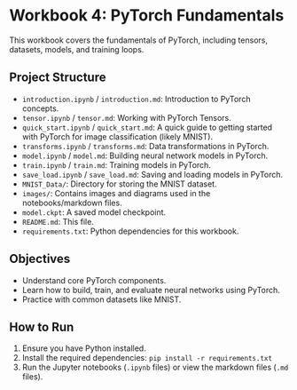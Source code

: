 # Workbook 4: PyTorch Fundamentals

This workbook covers the fundamentals of PyTorch, including tensors, datasets, models, and training loops.

## Project Structure

- `introduction.ipynb` / `introduction.md`: Introduction to PyTorch concepts.
- `tensor.ipynb` / `tensor.md`: Working with PyTorch Tensors.
- `quick_start.ipynb` / `quick_start.md`: A quick guide to getting started with PyTorch for image classification (likely MNIST).
- `transforms.ipynb` / `transforms.md`: Data transformations in PyTorch.
- `model.ipynb` / `model.md`: Building neural network models in PyTorch.
- `train.ipynb` / `train.md`: Training models in PyTorch.
- `save_load.ipynb` / `save_load.md`: Saving and loading models in PyTorch.
- `MNIST_Data/`: Directory for storing the MNIST dataset.
- `images/`: Contains images and diagrams used in the notebooks/markdown files.
- `model.ckpt`: A saved model checkpoint.
- `README.md`: This file.
- `requirements.txt`: Python dependencies for this workbook.

## Objectives

- Understand core PyTorch components.
- Learn how to build, train, and evaluate neural networks using PyTorch.
- Practice with common datasets like MNIST.

## How to Run

1.  Ensure you have Python installed.
2.  Install the required dependencies: `pip install -r requirements.txt`
3.  Run the Jupyter notebooks (`.ipynb` files) or view the markdown files (`.md` files).